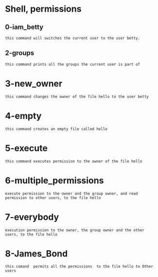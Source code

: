 # Shell, permissions
## 0-iam_betty
	this command will switches the current user to the user betty.
## 2-groups
	this command prints all the groups the current user is part of
# 3-new_owner
	this command changes the owner of the file hello to the user betty
# 4-empty
	this command creates an empty file called hello
# 5-execute
	this command executes permission to the owner of the file hello
# 6-multiple_permissions
	execute permission to the owner and the group owner, and read permission to other users, to the file hello
# 7-everybody
	execution permission to the owner, the group owner and the other users, to the file hello
# 8-James_Bond
	this comand  permits all the permissions  to the file hello to Other users
